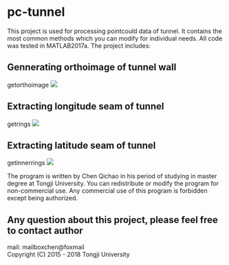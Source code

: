 # pc-tunnel
This project is used for processing pointcould data of tunnel. It contains the most common methods which you can modify for individual needs. All code was tested in MATLAB2017a. The project includes:<br>

## Gennerating orthoimage of tunnel wall
getorthoimage
![](https://github.com/cqc2/pc-tunnel/blob/master-edit/example/orthoimage.png) 


## Extracting longitude seam of tunnel 
getrings
![](https://github.com/cqc2/pc-tunnel/blob/master-edit/example/tunnel_joint_seam-longitude.png) 


## Extracting latitude seam of tunnel  
getinnerrings
![](https://github.com/cqc2/pc-tunnel/blob/master-edit/example/tunnel_joint_seam-latitude.jpg) 


The program is written by Chen Qichao in his period of studying in master degree at Tongji University. You can redistribute or modify the program for non-commercial use. Any commercial use of this program is forbidden except being authorized.<br>


## Any question about this project, please feel free to contact author
mail: mailboxchen@foxmail<br>
Copyright (C) 2015 - 2018  Tongji University
